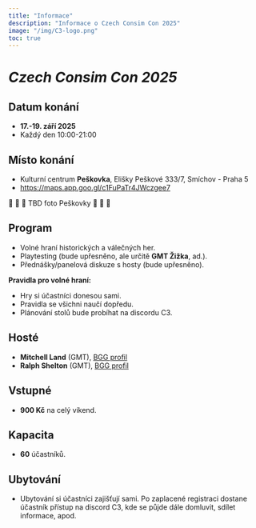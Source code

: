 ```yaml
---
title: "Informace"
description: "Informace o Czech Consim Con 2025"
image: "/img/C3-logo.png"
toc: true
---
```


# _Czech Consim Con 2025_

## Datum konání

* **17.-19. září 2025**
* Každý den 10:00-21:00

## Místo konání

* Kulturní centrum **Peškovka**, 
  Elišky Peškové 333/7,
  Smíchov - Praha 5
* https://maps.app.goo.gl/c1FuPaTr4JWczgee7

🚧  🚧  🚧  TBD foto Peškovky  🚧  🚧  🚧


## Program

* Volné hraní historických a válečných her.
* Playtesting (bude upřesněno, ale určitě **GMT Žižka**, ad.).
* Přednášky/panelová diskuze s hosty (bude upřesněno).

**Pravidla pro volné hraní:**

* Hry si účastníci donesou sami.
* Pravidla se všichni naučí dopředu.
* Plánování stolů bude probíhat na discordu C3.

## Hosté

* **Mitchell Land** (GMT), [BGG profil](https://boardgamegeek.com/boardgamedesigner/36545/mitchell-land)
* **Ralph Shelton** (GMT), [BGG profil](https://boardgamegeek.com/boardgamedesigner/103902/ralph-shelton)

## Vstupné

* **900 Kč** na celý víkend.

## Kapacita

* **60** účastníků.

## Ubytování

* Ubytování si účastníci zajišťují sami. Po zaplacené registraci dostane účastník přístup na discord C3, kde se půjde dále domluvit, sdílet informace, apod.
